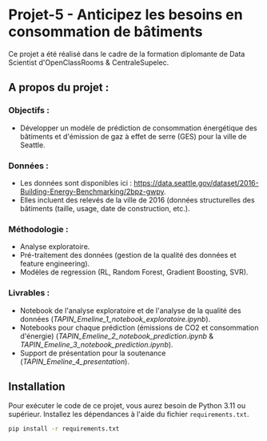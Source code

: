 # Projet-5 - Anticipez les besoins en consommation de bâtiments

Ce projet a été réalisé dans le cadre de la formation diplomante de Data Scientist d'OpenClassRooms & CentraleSupelec.

## A propos du projet : 

### Objectifs : 
- Développer un modèle de prédiction de consommation énergétique des bâtiments et d'émission de gaz à effet de serre (GES) pour la ville de Seattle. 

### Données : 
- Les données sont disponibles ici : https://data.seattle.gov/dataset/2016-Building-Energy-Benchmarking/2bpz-gwpy.
- Elles incluent des relevés de la ville de 2016 (données structurelles des bâtiments (taille, usage, date de construction, etc.). 
  
### Méthodologie : 
- Analyse exploratoire.
- Pré-traitement des données (gestion de la qualité des données et feature engineering).
- Modèles de regression (RL, Random Forest, Gradient Boosting, SVR). 
  
### Livrables : 
- Notebook de l'analyse exploratoire et de l'analyse de la qualité des données (*TAPIN_Emeline_1_notebook_exploratoire.ipynb*).
- Notebooks pour chaque prédiction (émissions de CO2 et consommation d'énergie) (*TAPIN_Emeline_2_notebook_prediction.ipynb* & *TAPIN_Emeline_3_notebook_prediction.ipynb*).
- Support de présentation pour la soutenance (*TAPIN_Emeline_4_presentation*).

## Installation

Pour exécuter le code de ce projet, vous aurez besoin de Python 3.11 ou supérieur. Installez les dépendances à l'aide du fichier `requirements.txt`.

```bash
pip install -r requirements.txt
